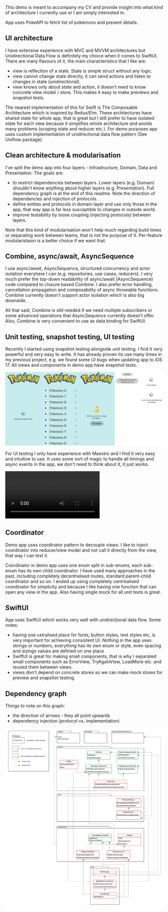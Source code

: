 This demo is meant to accompany my CV and provide insight into what kind of architecture I currently use or I am simply interested in.

App uses PokeAPI to fetch list of pokemons and present details.

## UI architecture
I have extensive experience with MVC and MVVM architectures but Unidirectional Data Flow is definitely my choice when it comes to SwiftUI. There are many flavours of it, the main characteristics that I like are:
- view is reflection of a state. State is simple struct without any logic.
- view cannot change state directly, it can send actions and listen to changes in state (unidirectional).
- view knows only about state and action, it doesn't need to know concrete view model / store. This makes it easy to make previews and snapshot tests.

The nearest implementation of this for Swift is The Composable Architecture which is inspired by Redux/Elm. These architectures have shared state for whole app, that is great but I still prefer to have isolated state for each view because it simplifies whole architecture and avoids many problems (scoping state and reducer etc.). For demo purposes app uses custom implementation of unidirectional data flow pattern (See Uniflow package).

## Clean architecture & modularisation
I've split the demo app into four layers - Infrastructure, Domain, Data and Presentation. The goals are:
- to restrict dependencies between layers. Lower layers (e.g. Domain) shouldn't know anything about higher layers (e.g. Presentation). Full dependency graph is at the end of this readme. Note the direction of dependencies and injection of protocols.
- define entties and protocols in domain layer and use only those in the app, that way app is far less susceptible to changes in outside world.
- improve testability by loose coupling (injecting protocols) between layers.

Note that this kind of modularisation won't help much regarding build times or separating work between teams, that is not the purpose of it. Per-feature modularistaion is a better choice if we want that.

## Combine, async/await, AsyncSequence
I use async/await, AsyncSequence, structured concurrency and actor isolation everyhere I can (e.g. repositories, use cases, reducers). I very much prefer the top-down readability of async/await (AsyncSequence) code compared to closure based Combine. I also prefer error handling, cancellation propagation and composability of async throwable functions. Combine currently doesn't support actor isolation which is also big downside.

All that said, Combine is still needed if we need multiple subscribers or some advanced operations that AsyncSequence currently doesn't offer. Also, Combine is very convenient to use as data binding for SwiftUI.

## Unit testing, snapshot testing, UI testing
Recently I started using snapshot testing alongside unit testing. I find it very powerful and very easy to write. It has already proven its use many times in my previous project, e.g. we found some UI bugs when updating app to iOS 17. All views and components in demo app have snapshot tests.

![ArchitectureDemo](ReadmeResources/snapshot1.png?raw=true "List snapshot tests")

For UI testing I only have experience with Maestro and I find it very easy and intuitive to use. It uses some sort of magic to handle all timings and async events in the app, we don't need to think about it, it just works.

<video src="https://github.com/DanijelHuis/ArchitectureDemo/assets/5382135/8983fe4f-914a-48c1-92f8-c1c53f4fdb7a"></video>

## Coordinator
Demo app uses coordinator pattern to decouple views. I like to inject coordinator into reducer/view model and not call it directly from the view, that way I can test it.

Coordinator in demo app uses one enum split in sub-enums, each sub-enum has its own child coordinator. I have used many approaches in the past, including completely decentralised routes, standard parent-child coordinator and so on. I ended up using completely centrealised coordinator for simplicity and because I like having one function that can open any view in the app. Also having single mock for all unit tests is great.

## SwiftUI
App uses SwiftUI which works very well with unidrectional data flow. Some notes:
- having one cetralised place for fonts, button styles, text styles etc. is very important for achieving consistent UI. Nothing in the app uses strings or numbers, everything has its own enum or style, even spacing and sizings values are defined on one place
- SwiftUI is great for making small components, that is why I separated small components such as ErrorView, TryAgainView, LoadMore etc. and reused them between views.
- views don't depend on concrete stores so we can make mock stores for preview and snapshot testing.

## Dependency graph
Things to note on this graph:
- the direction of arrows - they all point upwards
- dependency injection (protocol vs. implementation)

![ArchitectureDemo](ReadmeResources/dependency_graph.png?raw=true "Dependency graph")

